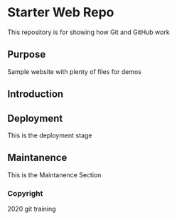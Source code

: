 # Starter Web Repo

This repository is for showing how Git and GitHub work

## Purpose

Sample website with plenty of files for demos

## Introduction

## Deployment
This is the deployment stage

## Maintanence

This is the Maintanence Section
### Copyright

2020 git training 